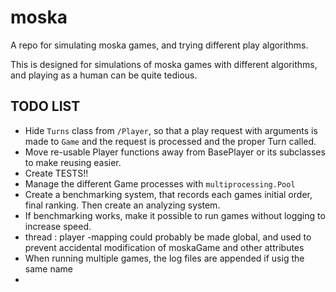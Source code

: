 # moska
A repo for simulating moska games, and trying different play algorithms.

This is designed for simulations of moska games with different algorithms, and playing as a human can be quite tedious.

## TODO LIST
- Hide `Turns` class from `/Player`, so that a play request with arguments is made to `Game` and the request is processed and the proper Turn called.
- Move re-usable Player functions away from BasePlayer or its subclasses to make reusing easier.
- Create TESTS!!
- Manage the different Game processes with `multiprocessing.Pool`
- Create a benchmarking system, that records each games initial order, final ranking. Then create an analyzing system.
- If benchmarking works, make it possible to run games without logging to increase speed.
- thread : player -mapping could probably be made global, and used to prevent accidental modification of moskaGame and other attributes
- When running multiple games, the log files are appended if usig the same name
- 